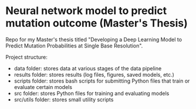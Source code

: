 # Neural network model to predict mutation outcome (Master's Thesis)

Repo for my Master's thesis titled "Developing a Deep Learning Model to Predict Mutation Probabilities at Single Base Resolution".

Project structure:

- data folder: stores data at various stages of the data pipeline
- results folder: stores results (log files, figures, saved models, etc.)
- scripts folder: stores bash scripts for submitting Python files that train or evaluate certain models
- src folder: stores Python files for training and evaluating models
- src/utils folder: stores small utility scripts
